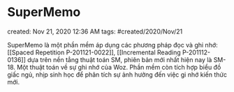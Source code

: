 # SuperMemo

created: Nov 21, 2020 12:36 AM
tags: #created/2020/Nov/21

SuperMemo là một phần mềm áp dụng các phương pháp đọc và ghi nhớ: [[Spaced Repetition P-201121-0022]], [[Incremental Reading P-201112-0136]] dựa trên nền tẳng thuật toán SM, phiên bản mới nhất hiện nay là SM-18. Một thuật toán về sự ghi nhớ của Woz. Phần mềm còn tích hợp biểu đồ giấc ngủ, nhịp sinh học để phân tích sự ảnh hưởng đến việc gi nhớ kiến thức mới.
